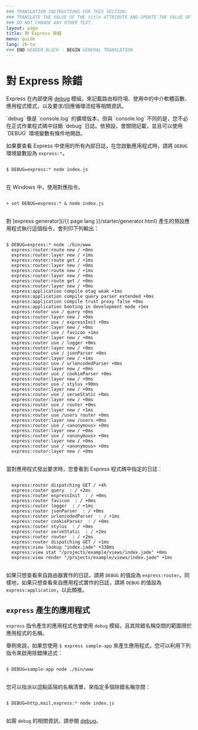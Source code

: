 ```yaml
---
### TRANSLATION INSTRUCTIONS FOR THIS SECTION:
### TRANSLATE THE VALUE OF THE title ATTRIBUTE AND UPDATE THE VALUE OF THE lang ATTRIBUTE.
### DO NOT CHANGE ANY OTHER TEXT.
layout: page
title: 對 Express 除錯
menu: guide
lang: zh-tw
### END HEADER BLOCK - BEGIN GENERAL TRANSLATION
---
```


# 對 Express 除錯

Express 在內部使用 [debug](https://www.npmjs.com/package/debug) 模組，來記載路由相符項、使用中的中介軟體函數、應用程式模式，以及要求/回應循環流程等相關資訊。

<div class="doc-box doc-info" markdown="1">
`debug` 像是 `console.log` 的擴增版本，但與 `console.log` 不同的是，您不必在正式作業程式碼中註銷 `debug` 日誌。依預設，會關閉記載，並且可以使用 `DEBUG` 環境變數有條件地開啟。
</div>

如果要查看 Express 中使用的所有內部日誌，在您啟動應用程式時，請將 `DEBUG` 環境變數設為 `express:*`。

<pre>
<code class="language-sh" translate="no">
$ DEBUG=express:* node index.js
</code>
</pre>

在 Windows 中，使用對應指令。

<pre>
<code class="language-sh" translate="no">
> set DEBUG=express:* & node index.js
</code>
</pre>

對 [express generator](/{{ page.lang }}/starter/generator.html) 產生的預設應用程式執行這個指令，會列印下列輸出：

<pre>
<code class="language-sh" translate="no">
$ DEBUG=express:* node ./bin/www
  express:router:route new / +0ms
  express:router:layer new / +1ms
  express:router:route get / +1ms
  express:router:layer new / +0ms
  express:router:route new / +1ms
  express:router:layer new / +0ms
  express:router:route get / +0ms
  express:router:layer new / +0ms
  express:application compile etag weak +1ms
  express:application compile query parser extended +0ms
  express:application compile trust proxy false +0ms
  express:application booting in development mode +1ms
  express:router use / query +0ms
  express:router:layer new / +0ms
  express:router use / expressInit +0ms
  express:router:layer new / +0ms
  express:router use / favicon +1ms
  express:router:layer new / +0ms
  express:router use / logger +0ms
  express:router:layer new / +0ms
  express:router use / jsonParser +0ms
  express:router:layer new / +1ms
  express:router use / urlencodedParser +0ms
  express:router:layer new / +0ms
  express:router use / cookieParser +0ms
  express:router:layer new / +0ms
  express:router use / stylus +90ms
  express:router:layer new / +0ms
  express:router use / serveStatic +0ms
  express:router:layer new / +0ms
  express:router use / router +0ms
  express:router:layer new / +1ms
  express:router use /users router +0ms
  express:router:layer new /users +0ms
  express:router use / &lt;anonymous&gt; +0ms
  express:router:layer new / +0ms
  express:router use / &lt;anonymous&gt; +0ms
  express:router:layer new / +0ms
  express:router use / &lt;anonymous&gt; +0ms
  express:router:layer new / +0ms
</code>
</pre>

當對應用程式發出要求時，您會看到 Express 程式碼中指定的日誌：

<pre>
<code class="language-sh" translate="no">
  express:router dispatching GET / +4h
  express:router query  : / +2ms
  express:router expressInit  : / +0ms
  express:router favicon  : / +0ms
  express:router logger  : / +1ms
  express:router jsonParser  : / +0ms
  express:router urlencodedParser  : / +1ms
  express:router cookieParser  : / +0ms
  express:router stylus  : / +0ms
  express:router serveStatic  : / +2ms
  express:router router  : / +2ms
  express:router dispatching GET / +1ms
  express:view lookup "index.jade" +338ms
  express:view stat "/projects/example/views/index.jade" +0ms
  express:view render "/projects/example/views/index.jade" +1ms
</code>
</pre>

如果只想查看來自路由器實作的日誌，請將 `DEBUG` 的值設為 `express:router`。同樣地，如果只想查看來自應用程式實作的日誌，請將 `DEBUG` 的值設為 `express:application`，以此類推。

## `express` 產生的應用程式

`express` 指令產生的應用程式也會使用 `debug` 模組，且其除錯名稱空間的範圍限於應用程式的名稱。

舉例來說，如果您使用 `$ express sample-app` 來產生應用程式，您可以利用下列指令來啟用除錯陳述式：

<pre>
<code class="language-sh" translate="no">
$ DEBUG=sample-app node ./bin/www
</code>
</pre>

您可以指派以逗點區隔的名稱清單，來指定多個除錯名稱空間：

<pre>
<code class="language-sh" translate="no">
$ DEBUG=http,mail,express:* node index.js
</code>
</pre>

如需 `debug` 的相關資訊，請參閱 [debug](https://www.npmjs.com/package/debug)。
